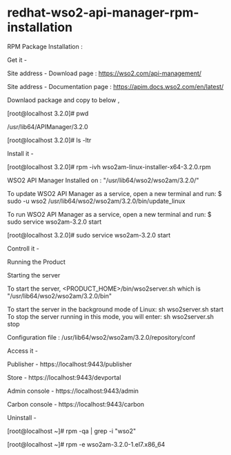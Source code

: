 # redhat-wso2-api-manager-rpm-installation

RPM Package Installation : 

Get it - 

Site address - Download page : https://wso2.com/api-management/

Site address - Documentation page : https://apim.docs.wso2.com/en/latest/

Downlaod package and copy to below ,

[root@localhost 3.2.0]# pwd

/usr/lib64/APIManager/3.2.0

[root@localhost 3.2.0]# ls -ltr


Install it -

[root@localhost 3.2.0]# rpm -ivh wso2am-linux-installer-x64-3.2.0.rpm

WSO2 API Manager Installed on : "/usr/lib64/wso2/wso2am/3.2.0/"

To update WSO2 API Manager as a service, open a new terminal and run:
$ sudo -u wso2 /usr/lib64/wso2/wso2am/3.2.0/bin/update_linux

To run WSO2 API Manager as a service, open a new terminal and run:
$ sudo service wso2am-3.2.0 start

[root@localhost 3.2.0]# sudo service wso2am-3.2.0 start


Controll it - 

Running the Product

Starting the server

To start the server, <PRODUCT_HOME>/bin/wso2server.sh which is "/usr/lib64/wso2/wso2am/3.2.0/bin" 

To start the server in the background mode of Linux: sh wso2server.sh start To stop the server running in this mode, you will enter: sh wso2server.sh stop

Configuration file : /usr/lib64/wso2/wso2am/3.2.0/repository/conf


Access it  -

Publisher - https://localhost:9443/publisher

Store - https://localhost:9443/devportal

Admin console - https://localhost:9443/admin

Carbon console - https://localhost:9443/carbon


Uninstall - 

[root@localhost ~]# rpm -qa | grep -i "wso2"

[root@localhost ~]# rpm -e wso2am-3.2.0-1.el7.x86_64
